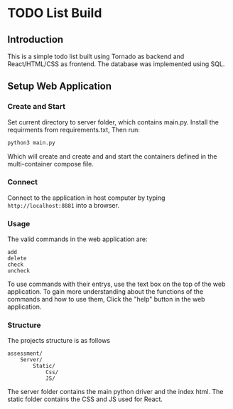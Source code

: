 # TODO List Build
## Introduction
This is a simple todo list built using Tornado as backend and React/HTML/CSS as frontend. The database was implemented using SQL.

## Setup Web Application
### Create and Start

Set current directory to server folder, which contains main.py.
Install the requirments from requirements.txt, Then run:

```bash
python3 main.py
```

Which will create and create and and start the containers defined in the multi-container compose file.

### Connect

Connect to the application in host computer by typing `http://localhost:8881` into a browser.

### Usage
The valid commands in the web application are:
```
add
delete
check
uncheck
```
To use commands with their entrys, use the text box on the top of the web application.
To gain more understanding about the functions of the commands and how to use them, Click the "help" button in the web application.

### Structure
The projects structure is as follows
```
assessment/
    Server/ 
        Static/
            Css/
            JS/
```

The server folder contains the main python driver and the index html.
The static folder contains the CSS and JS used for React.

